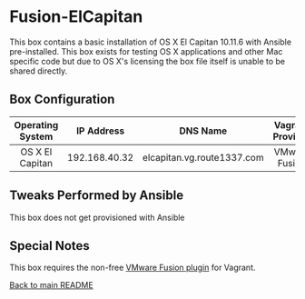 Fusion-ElCapitan
==============
This box contains a basic installation of OS X El Capitan 10.11.6 with Ansible pre-installed.
This box exists for testing OS X applications and other Mac specific code but due to OS X's licensing the box file itself is unable to be shared directly.

Box Configuration
------------
| Operating System | IP Address    | DNS Name                          | Vagrant Provider | RAM | CPUs |
|:----------------:|:-------------:|:---------------------------------:|:----------------:|:---:|:----:|
| OS X El Capitan  | 192.168.40.32 | elcapitan.vg.route1337.com        | VMware Fusion    | 3GB | 2    |

Tweaks Performed by Ansible
------------
This box does not get provisioned with Ansible

Special Notes
------------
This box requires the non-free [VMware Fusion plugin](https://www.vagrantup.com/vmware/) for Vagrant.

[Back to main README](../README.md)
